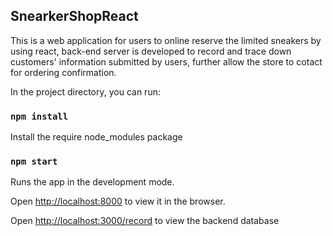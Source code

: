 
## SnearkerShopReact

This is a web application for users to online reserve the limited sneakers by using react, back-end server is developed to record and trace down customers' information submitted by users, further allow the store to cotact for ordering confirmation.


In the project directory, you can run:

### `npm install`

Install the require node_modules package

### `npm start`

Runs the app in the development mode.<br>

Open [http://localhost:8000](http://localhost:8000) to view it in the browser.

Open [http://localhost:3000/record](http://localhost:3000/record) to view the backend database



